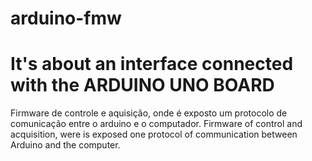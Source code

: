 # arduino-fmw
# It's about an interface connected with the ARDUINO UNO BOARD


Firmware de controle e aquisição, onde é exposto um protocolo de comunicação entre o arduino e o computador.
Firmware of control and acquisition, were is exposed one protocol of communication between Arduino and the computer.
